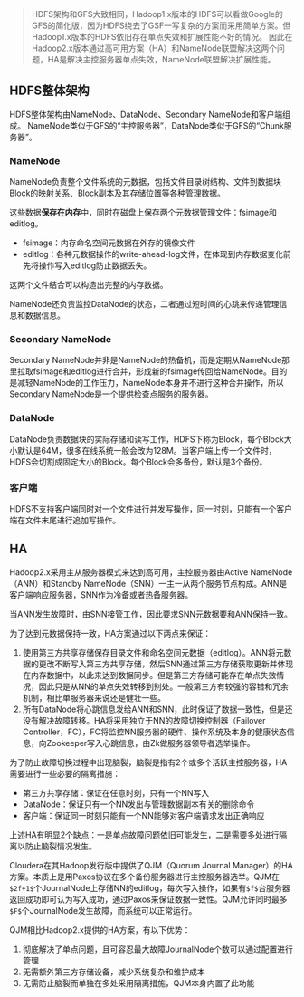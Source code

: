 
>HDFS架构和GFS大致相同，Hadoop1.x版本的HDFS可以看做Google的GFS的简化版，因为HDFS绕去了GSF一写复杂的方案而采用简单方案。但Hadoop1.x版本的HDFS依旧存在单点失效和扩展性能不好的情况。
因此在Hadoop2.x版本通过高可用方案（HA）和NameNode联盟解决这两个问题，HA是解决主控服务器单点失效，NameNode联盟解决扩展性能。

## HDFS整体架构
HDFS整体架构由NameNode、DataNode、Secondary NameNode和客户端组成。
NameNode类似于GFS的“主控服务器”，DataNode类似于GFS的“Chunk服务器”。

### NameNode
NameNode负责整个文件系统的元数据，包括文件目录树结构、文件到数据块Block的映射关系、Block副本及其存储位置等各种管理数据。

这些数据**保存在内存**中，同时在磁盘上保存两个元数据管理文件：fsimage和editlog。
- fsimage：内存命名空间元数据在外存的镜像文件
- editlog：各种元数据操作的write-ahead-log文件，在体现到内存数据变化前先将操作写入editlog防止数据丢失。

这两个文件结合可以构造出完整的内存数据。

NameNode还负责监控DataNode的状态，二者通过短时间的心跳来传递管理信息和数据信息。

### Secondary NameNode
Secondary NameNode并非是NameNode的热备机，而是定期从NameNode那里拉取fsimage和editlog进行合并，形成新的fsimage传回给NameNode。目的是减轻NameNode的工作压力，NameNode本身并不进行这种合并操作，所以Secondary NameNode是一个提供检查点服务的服务器。

### DataNode
DataNode负责数据块的实际存储和读写工作，HDFS下称为Block，每个Block大小默认是64M，很多在线系统一般会改为128M。当客户端上传一个文件时，HDFS会切割成固定大小的Block。每个Block会多备份，默认是3个备份。

### 客户端
HDFS不支持客户端同时对一个文件进行并发写操作，同一时刻，只能有一个客户端在文件末尾进行追加写操作。

## HA
Hadoop2.x采用主从服务器模式来达到高可用，主控服务器由Active NameNode（ANN）和Standby NameNode（SNN）一主一从两个服务节点构成。ANN是客户端响应服务器，SNN作为冷备或者热备服务器。

当ANN发生故障时，由SNN接管工作，因此要求SNN元数据要和ANN保持一致。

为了达到元数据保持一致，HA方案通过以下两点来保证：
1. 使用第三方共享存储保存目录文件和命名空间元数据（editlog）。ANN将元数据的更改不断写入第三方共享存储，然后SNN通过第三方存储获取更新并体现在内存数据中，以此来达到数据同步。但是第三方存储可能存在单点失效情况，因此只是从NN的单点失效转移到别处。一般第三方有较强的容错和冗余机制，相比单服务器来说还是健壮一些。
2. 所有DataNode将心跳信息发给ANN和SNN，此时保证了数据一致性，但是还没有解决故障转移。HA将采用独立于NN的故障切换控制器（Failover Controller，FC），FC将监控NN服务器的硬件、操作系统及本身的健康状态信息，向Zookeeper写入心跳信息，由Zk做服务器领导者选举操作。

为了防止故障切换过程中出现脑裂，脑裂是指有2个或多个活跃主控服务器，HA需要进行一些必要的隔离措施：
- 第三方共享存储：保证在任意时刻，只有一个NN写入
- DataNode：保证只有一个NN发出与管理数据副本有关的删除命令
- 客户端：保证同一时刻只能有一个NN能够对客户端请求发出正确响应

上述HA有明显2个缺点：一是单点故障问题依旧可能发生，二是需要多处进行隔离以防止脑裂情况发生。

Cloudera在其Hadoop发行版中提供了QJM（Quorum Journal Manager）的HA方案。本质上是用Paxos协议在多个备份服务器进行主控服务器选举。QJM在`$2f+1$`个JournalNode上存储NN的editlog，每次写入操作，如果有`$f$`台服务器返回成功即可认为写入成功，通过Paxos来保证数据一致性。QJM允许同时最多`$F$`个JournalNode发生故障，而系统可以正常运行。

QJM相比Hadoop2.x提供的HA方案，有以下优势：
1. 彻底解决了单点问题，且可容忍最大故障JournalNode个数可以通过配置进行管理
2. 无需额外第三方存储设备，减少系统复杂和维护成本
3. 无需防止脑裂而单独在多处采用隔离措施，QJM本身内置了此功能
